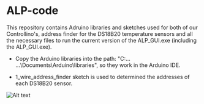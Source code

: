 # ALP-code

This repository contains Adruino libraries and sketches used for both of our Controllino's, address finder for the DS18B20 temperature sensors and all the necessary files to run the current version of the ALP_GUI.exe (including the ALP_GUI.exe).

* Copy the Arduino libraries into the path: "C:\... ...\Documents\Arduino\libraries", so they work in the Arduino IDE.

* 1_wire_address_finder sketch is used to determined the addresses of each DS18B20 sensor.

![Alt text](/BBV0.4.png?raw=true "Game Screenshot")
